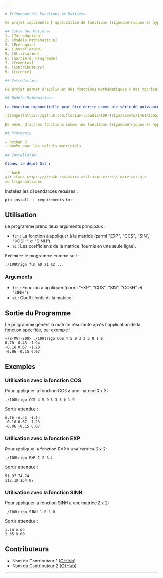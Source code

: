 ```yaml
---

# Trigonometric Functions on Matrices

Ce projet implémente l'application de fonctions trigonométriques et hyperboliques à des matrices en utilisant des séries de puissances. Le programme en Python peut calculer des fonctions comme l'exponentielle, le cosinus, le sinus, le cosinus hyperbolique et le sinus hyperbolique pour une matrice donnée.

## Table des Matières
1. [Introduction]
2. [Modèle Mathématique]
3. [Prérequis]
4. [Installation]
5. [Utilisation]
6. [Sortie du Programme]
7. [Exemples]
8. [Contributeurs]
9. [Licence]

## Introduction

Ce projet permet d'appliquer des fonctions mathématiques à des matrices en utilisant des séries de puissances. Les fonctions disponibles incluent l'exponentielle, le cosinus, le sinus, le cosinus hyperbolique et le sinus hyperbolique.

## Modèle Mathématique

La fonction exponentielle peut être écrite comme une série de puissances :

![image](https://github.com/florian-labadie/108-Trigo/assets/146172365/63f0b307-b73a-40e3-bccd-6a0d3d21187f)

De même, d'autres fonctions comme les fonctions trigonométriques et hyperboliques peuvent être exprimées sous forme de séries de puissances. Ces séries sont particulièrement utiles pour les approximations rapides de ces fonctions et peuvent être utilisées pour exponentier divers objets mathématiques, tels que des matrices.

## Prérequis

- Python 3
- NumPy pour les calculs matriciels

## Installation

Clonez le dépôt Git :

```bash
git clone https://github.com/votre-utilisateur/trigo-matrices.git
cd trigo-matrices
```

Installez les dépendances requises :

```bash
pip install -r requirements.txt
```

## Utilisation

Le programme prend deux arguments principaux :
- `fun` : La fonction à appliquer à la matrice (parmi "EXP", "COS", "SIN", "COSH" et "SINH").
- `ai` : Les coefficients de la matrice (fournis en une seule ligne).

Exécutez le programme comme suit :

```bash
./108trigo fun a0 a1 a2 ...
```

### Arguments

- `fun` : Fonction à appliquer (parmi "EXP", "COS", "SIN", "COSH" et "SINH").
- `ai` : Coefficients de la matrice.

## Sortie du Programme

Le programme génère la matrice résultante après l'application de la fonction spécifiée, par exemple :

```
~/B-MAT-200> ./108trigo COS 4 5 9 3 3 5 0 1 9
0.70 -0.43 -1.94
-0.16 0.67 -1.23
-0.06 -0.15 0.07
```

## Exemples

### Utilisation avec la fonction COS

Pour appliquer la fonction COS à une matrice 3 x 3:

```bash
./108trigo COS 4 5 9 3 3 5 0 1 9
```

Sortie attendue :

```
0.70 -0.43 -1.94
-0.16 0.67 -1.23
-0.06 -0.15 0.07
```

### Utilisation avec la fonction EXP

Pour appliquer la fonction EXP à une matrice 2 x 2:

```bash
./108trigo EXP 1 2 3 4
```

Sortie attendue :

```
51.97 74.74
112.10 164.07
```

### Utilisation avec la fonction SINH

Pour appliquer la fonction SINH à une matrice 2 x 2:

```bash
./108trigo SINH 1 0 2 0
```

Sortie attendue :

```
1.18 0.00
2.35 0.00
```

## Contributeurs

- Nom du Contributeur 1 ([GitHub](https://github.com/contributeur1))
- Nom du Contributeur 2 ([GitHub](https://github.com/contributeur2))

---
```

